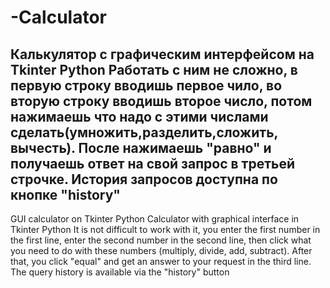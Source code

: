 # -Calculator
Калькулятор с графическим интерфейсом на Tkinter Python
Работать с ним не сложно, в первую строку вводишь первое чило, во вторую строку вводишь второе число, 
потом нажимаешь что надо с этими числами сделать(умножить,разделить,сложить, вычесть). После нажимаешь "равно" и получаешь ответ на свой запрос в третьей строчке.
История запросов доступна по кнопке "history"
--------------------------------------------------
GUI calculator on Tkinter Python
Calculator with graphical interface in Tkinter Python
It is not difficult to work with it, you enter the first number in the first line, enter the second number in the second line,
then click what you need to do with these numbers (multiply, divide, add, subtract). After that, you click "equal" and get an answer to your request in the third line.
The query history is available via the "history" button
